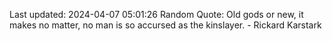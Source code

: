 Last updated: 2024-04-07 05:01:26
Random Quote: Old gods or new, it makes no matter, no man is so accursed as the kinslayer.  -  Rickard Karstark